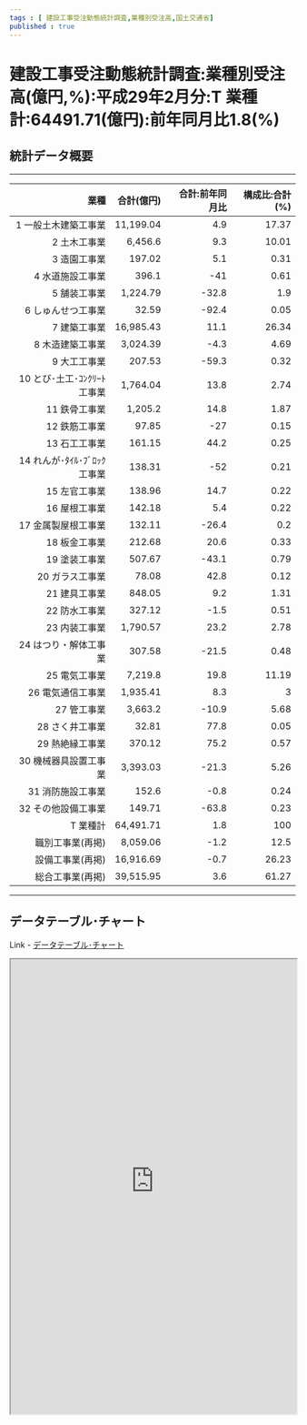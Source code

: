 ```yaml
--- 
tags : [ 建設工事受注動態統計調査,業種別受注高,国土交通省] 
published : true
---
```

# 建設工事受注動態統計調査:業種別受注高(億円,%):平成29年2月分:T 業種計:64491.71(億円):前年同月比1.8(%)
## 統計データ概要

***


|                      業種| 合計(億円)| 合計:前年同月比| 構成比:合計(%)|
|-------------------------:|----------:|---------------:|--------------:|
|      1 一般土木建築工事業|  11,199.04|             4.9|          17.37|
|              2 土木工事業|    6,456.6|             9.3|          10.01|
|              3 造園工事業|     197.02|             5.1|           0.31|
|          4 水道施設工事業|      396.1|             -41|           0.61|
|              5 舗装工事業|   1,224.79|           -32.8|            1.9|
|        6 しゅんせつ工事業|      32.59|           -92.4|           0.05|
|              7 建築工事業|  16,985.43|            11.1|          26.34|
|          8 木造建築工事業|   3,024.39|            -4.3|           4.69|
|              9 大工工事業|     207.53|           -59.3|           0.32|
| 10 とび･土工･ｺﾝｸﾘｰﾄ工事業|   1,764.04|            13.8|           2.74|
|             11 鉄骨工事業|    1,205.2|            14.8|           1.87|
|             12 鉄筋工事業|      97.85|             -27|           0.15|
|             13 石工工事業|     161.15|            44.2|           0.25|
| 14 れんが･ﾀｲﾙ･ﾌﾞﾛｯｸ工事業|     138.31|             -52|           0.21|
|             15 左官工事業|     138.96|            14.7|           0.22|
|             16 屋根工事業|     142.18|             5.4|           0.22|
|       17 金属製屋根工事業|     132.11|           -26.4|            0.2|
|             18 板金工事業|     212.68|            20.6|           0.33|
|             19 塗装工事業|     507.67|           -43.1|           0.79|
|           20 ガラス工事業|      78.08|            42.8|           0.12|
|             21 建具工事業|     848.05|             9.2|           1.31|
|             22 防水工事業|     327.12|            -1.5|           0.51|
|             23 内装工事業|   1,790.57|            23.2|           2.78|
|     24 はつり・解体工事業|     307.58|           -21.5|           0.48|
|             25 電気工事業|    7,219.8|            19.8|          11.19|
|         26 電気通信工事業|   1,935.41|             8.3|              3|
|               27 管工事業|    3,663.2|           -10.9|           5.68|
|           28 さく井工事業|      32.81|            77.8|           0.05|
|           29 熱絶縁工事業|     370.12|            75.2|           0.57|
|     30 機械器具設置工事業|   3,393.03|           -21.3|           5.26|
|         31 消防施設工事業|      152.6|            -0.8|           0.24|
|       32 その他設備工事業|     149.71|           -63.8|           0.23|
|                  T 業種計|  64,491.71|             1.8|            100|
|          職別工事業(再掲)|   8,059.06|            -1.2|           12.5|
|          設備工事業(再掲)|  16,916.69|            -0.7|          26.23|
|          総合工事業(再掲)|  39,515.95|             3.6|          61.27|


***





	
## データテーブル･チャート
Link - [データテーブル･チャート](http://knowledgevault.saecanet.com/charts/am-consulting.co.jp-ReceivedOrdersByIndustry.html)
<iframe src="http://knowledgevault.saecanet.com/charts/am-consulting.co.jp-ReceivedOrdersByIndustry.html" width="100%" height="800px"></iframe>